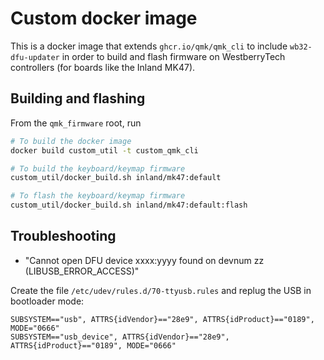 # Custom docker image

This is a docker image that extends `ghcr.io/qmk/qmk_cli` to include
`wb32-dfu-updater` in order to build and flash firmware on WestberryTech
controllers (for boards like the Inland MK47).

## Building and flashing

From the `qmk_firmware` root, run

```bash
# To build the docker image
docker build custom_util -t custom_qmk_cli

# To build the keyboard/keymap firmware
custom_util/docker_build.sh inland/mk47:default

# To flash the keyboard/keymap firmware
custom_util/docker_build.sh inland/mk47:default:flash
```

## Troubleshooting

- "Cannot open DFU device xxxx:yyyy found on devnum zz (LIBUSB_ERROR_ACCESS)"

Create the file `/etc/udev/rules.d/70-ttyusb.rules` and replug the USB in bootloader mode:

```
SUBSYSTEM=="usb", ATTRS{idVendor}=="28e9", ATTRS{idProduct}=="0189", MODE="0666"
SUBSYSTEM=="usb_device", ATTRS{idVendor}=="28e9", ATTRS{idProduct}=="0189", MODE="0666"
```
